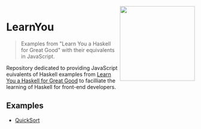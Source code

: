 <img width="200" src="https://jorgetavares.files.wordpress.com/2011/06/haskell-book-cover.png" align="right" />

# LearnYou
> Examples from "Learn You a Haskell for Great Good" with their equivalents in JavaScript.

Repository dedicated to providing JavaScript euivalents of Haskell examples from [Learn You a Haskell for Great Good](https://www.amazon.co.uk/Learn-You-Haskell-Great-Good/dp/1593272839) to facilliate the learning of Haskell for front-end developers.

## Examples

* [QuickSort](examples/QUICKSORT.md)
